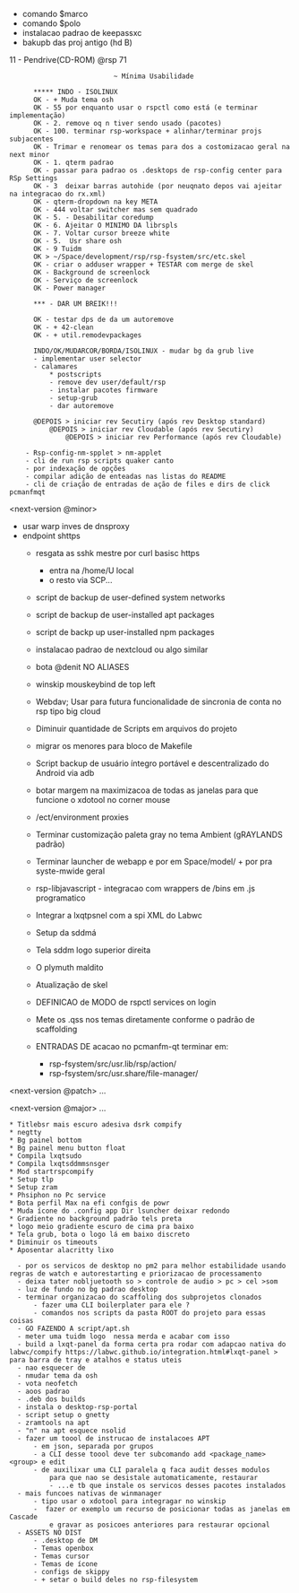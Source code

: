   - comando $marco
  - comando $polo
  - instalacao padrao de keepassxc
  - bakupb das proj antigo (hd B)

  11 - Pendrive(CD-ROM) @rsp 71

                              ~ Mínima Usabilidade  

          ***** INDO - ISOLINUX
          OK - + Muda tema osh
          OK - 55 por enquanto usar o rspctl como está (e terminar implementação)
          OK - 2. remove oq n tiver sendo usado (pacotes)
          OK - 100. terminar rsp-workspace + alinhar/terminar projs subjacentes
          OK - Trimar e renomear os temas para dos a costomizacao geral na next minor
          OK - 1. qterm padrao
          OK - passar para padrao os .desktops de rsp-config center para RSp Settings
          OK - 3  deixar barras autohide (por neuqnato depos vai ajeitar na integracao do rx.xml)
          OK - qterm-dropdown na key META
          OK - 444 voltar switcher mas sem quadrado
          OK - 5. - Desabilitar coredump
          OK - 6. Ajeitar O MINIMO DA librspls 
          OK - 7. Voltar cursor breeze white
          OK - 5.  Usr share osh 
          OK - 9 Tuidm
          OK > ~/Space/development/rsp/rsp-fsystem/src/etc.skel
          OK - criar o adduser wrapper + TESTAR com merge de skel
          OK - Background de screenlock
          OK - Serviço de screenlock
          OK - Power manager
         
          *** - DAR UM BREIK!!!

          OK - testar dps de da um autoremove
          OK - + 42-clean 
          OK - + util.remodevpackages
          
          INDO/OK/MUDARCOR/BORDA/ISOLINUX - mudar bg da grub live
          - implementar user selector
          - calamares
              * postscripts
              - remove dev user/default/rsp
              - instalar pacotes firmware
              - setup-grub
              - dar autoremove
        
          @DEPOIS > iniciar rev Secutiry (após rev Desktop standard)
              @DEPOIS > iniciar rev Cloudable (após rev Secutiry)
                  @DEPOIS > iniciar rev Performance (após rev Cloudable)


  <todo-list>

        - Rsp-config-nm-spplet > nm-applet
        - cli de run rsp scripts quaker canto
        - por indexação de opções 
        - compilar adição de enteadas nas listas do README 
        - cli de criação de entradas de ação de files e dirs de click pcmanfmqt

  </todo-list>

  <next-version @minor>

  - usar warp inves de dnsproxy
  - endpoint shttps
    - resgata as sshk mestre por curl basisc https
      - entra na /home/U local
      - o resto via SCP...
    
    - script de backup de user-defined system networks
    - script de backup de user-installed apt packages
    - script de backp up user-installed npm packages
    - instalacao padrao de nextcloud ou algo similar
    - bota @denit NO ALIASES
    - winskip mouskeybind de top left
    - Webdav; Usar para futura funcionalidade de sincronia de conta no rsp tipo big cloud
    - Diminuir quantidade de Scripts em arquivos do projeto 
    - migrar os menores para bloco de Makefile
    - Script backup de usuário íntegro portável e descentralizado do Android via adb
    - botar margem na maximizacoa de todas as janelas para que funcione o xdotool no corner mouse
    - /ect/environment proxies
    - Terminar customização paleta gray no tema Ambient (gRAYLANDS padrão)
    - Terminar launcher de webapp e por em Space/model/ + por pra syste-mwide geral
    - rsp-libjavascript - integracao com wrappers de /bins em .js programatico
    - Integrar a lxqtpsnel com a spi XML do Labwc
    - Setup da sddmá
    - Tela sddm logo superior direita 
    - O plymuth maldito
    - Atualização de skel
    - DEFINICAO de MODO de rspctl services on login
    - Mete os .qss nos temas diretamente conforme o padrão de scaffolding 
    - ENTRADAS DE acacao no pcmanfm-qt terminar em: 
        - rsp-fsystem/src/usr.lib/rsp/action/
        - rsp-fsystem/src/usr.share/file-manager/

  </next-version>
  
  <next-version @patch>
    ...
  </next-version>

  <next-version @major>
    ...
  </next-version>

  <quest-log>

    * Titlebsr mais escuro adesiva dsrk compify
    * negtty 
    * Bg painel bottom
    * Bg painel menu button float 
    * Compila lxqtsudo
    * Compila lxqtsddmmsnsger
    * Mod startrspcompify
    * Setup tlp
    * Setup zram
    * Phsiphon no Pc service
    * Bota perfil Max na efi confgis de powr 
    * Muda ícone do .config app Dir lsuncher deixar redondo 
    * Gradiente no background padrão tels preta 
    * logo meio gradiente escuro de cima pra baixo 
    * Tela grub, bota o logo lá em baixo discreto
    * Diminuir os timeouts
    * Aposentar alacritty lixo

  <quest-log>

  <archive>

      - por os servicos de desktop no pm2 para melhor estabilidade usando regras de watch e autorestarting e priorizacao de processamento
      - deixa tater nobljuetooth so > controle de audio > pc > cel >som
      - luz de fundo no bg padrao desktop
      - terminar organizacao do scaffoling dos subprojetos clonados
          - fazer uma CLI boilerplater para ele ?
          - comandos nos scripts da pasta ROOT do projeto para essas coisas
      - GO FAZENDO A script/apt.sh
      - meter uma tuidm logo  nessa merda e acabar com isso
      - build a lxqt-panel da forma certa pra rodar com adapcao nativa do labwc/compify https://labwc.github.io/integration.html#lxqt-panel > para barra de tray e atalhos e status uteis
      - nao esquecer de 
      - nmudar tema da osh
      - vota neofetch
      - aoos padrao 
      - .deb dos builds
      - instala o desktop-rsp-portal
      - script setup o gnetty
      - zramtools na apt
      - "n" na apt esquece nsolid
      - fazer um toool de instrucao de instalacoes APT
          - em json, separada por grupos
          - a CLI desse toool deve ter subcomando add <package_name> <group> e edit
          - de auxilixar uma CLI paralela q faca audit desses modulos
              para que nao se desistale automaticamente, restaurar
              - ...e tb que instale os servicos desses pacotes instalados
      - mais funcoes nativas de winmanager
          - tipo usar o xdotool para integragar no winskip  
          -  fazer or exemplo um recurso de posicionar todas as janelas em Cascade
              e gravar as posicoes anteriores para restaurar opcional
      - ASSETS NO DIST
          - .desktop de DM
          - Temas openbox
          - Temas cursor
          - Temas de ícone
          - configs de skippy
          - + setar o build deles no rsp-filesystem
          
  </archive>